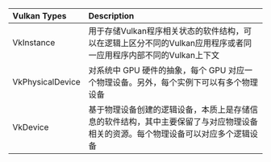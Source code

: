 |**Vulkan Types**|**Description**|
|:---|:---|
|VkInstance|用于存储Vulkan程序相关状态的软件结构，可以在逻辑上区分不同的Vulkan应用程序或者同一应用程序内部不同的Vulkan上下文|
|VkPhysicalDevice|对系统中 GPU 硬件的抽象，每个 GPU 对应一个物理设备。另外，每个实例下可以有多个物理设备|
|VkDevice|基于物理设备创建的逻辑设备，本质上是存储信息的软件结构，其中主要保留了与对应物理设备相关的资源。每个物理设备可以对应多个逻辑设备|